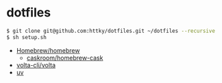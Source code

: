 # dotfiles

```bash
$ git clone git@github.com:httky/dotfiles.git ~/dotfiles --recursive
$ sh setup.sh
```

- [Homebrew/homebrew](https://github.com/Homebrew/homebrew)
    - [caskroom/homebrew-cask](https://github.com/caskroom/homebrew-cask)
- [volta-cli/volta](https://github.com/volta-cli/volta)
- [uv](https://github.com/astral-sh/uv)


